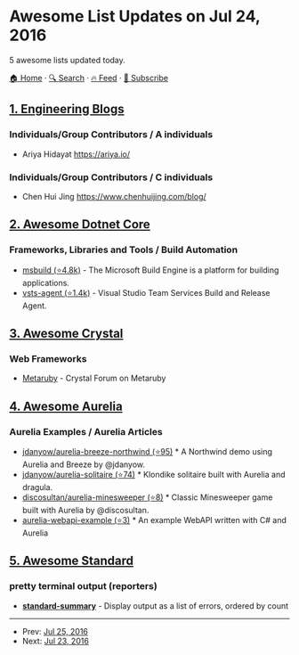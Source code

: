 # Awesome List Updates on Jul 24, 2016

5 awesome lists updated today.

[🏠 Home](/README.md) · [🔍 Search](https://test.trackawesomelist.com/search/) · [🔥 Feed](https://test.trackawesomelist.com/feed.xml) · [📮 Subscribe](https://trackawesomelist.us17.list-manage.com/subscribe?u=d2f0117aa829c83a63ec63c2f&id=36a103854c)



## [1. Engineering Blogs](/content/kilimchoi/engineering-blogs/README.md)

### Individuals/Group Contributors / A individuals

*   Ariya Hidayat <https://ariya.io/>

### Individuals/Group Contributors / C individuals

*   Chen Hui Jing <https://www.chenhuijing.com/blog/>

## [2. Awesome Dotnet Core](/content/thangchung/awesome-dotnet-core/README.md)

### Frameworks, Libraries and Tools / Build Automation

*   [msbuild (⭐4.8k)](https://github.com/Microsoft/msbuild) - The Microsoft Build Engine is a platform for building applications.
*   [vsts-agent (⭐1.4k)](https://github.com/Microsoft/vsts-agent/blob/master/README.md) - Visual Studio Team Services Build and Release Agent.

## [3. Awesome Crystal](/content/veelenga/awesome-crystal/README.md)

### Web Frameworks

*   [Metaruby](https://metaruby.com/c/crystal-forum) - Crystal Forum on Metaruby

## [4. Awesome Aurelia](/content/aurelia-contrib/awesome-aurelia/README.md)

### Aurelia Examples / Aurelia Articles

*   [jdanyow/aurelia-breeze-northwind (⭐95)](https://github.com/jdanyow/aurelia-breeze-northwind) \* A Northwind demo using Aurelia and Breeze by @jdanyow.
*   [jdanyow/aurelia-solitaire (⭐74)](https://github.com/jdanyow/aurelia-solitaire) \* Klondike solitaire built with Aurelia and dragula.
*   [discosultan/aurelia-minesweeper (⭐8)](https://github.com/discosultan/aurelia-minesweeper/) \* Classic Minesweeper game built with Aurelia by @discosultan.
*   [aurelia-webapi-example (⭐3)](https://github.com/jimschubert/aurelia-webapi-example) \* An example WebAPI written with C# and Aurelia

## [5. Awesome Standard](/content/standard/awesome-standard/README.md)

### pretty terminal output (reporters)

*   **[standard-summary](https://www.npmjs.com/package/standard-summary)** - Display output as a list of errors, ordered by count

---

- Prev: [Jul 25, 2016](/content/2016/07/25/README.md)
- Next: [Jul 23, 2016](/content/2016/07/23/README.md)